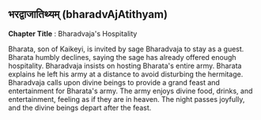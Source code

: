 ## भरद्वाजातिथ्यम् (bharadvAjAtithyam)
**Chapter Title** : Bharadvaja's Hospitality

Bharata, son of Kaikeyi, is invited by sage Bharadvaja to stay as a guest. Bharata humbly declines, saying the sage has already offered enough hospitality. Bharadvaja insists on hosting Bharata's entire army. Bharata explains he left his army at a distance to avoid disturbing the hermitage. Bharadvaja calls upon divine beings to provide a grand feast and entertainment for Bharata's army. The army enjoys divine food, drinks, and entertainment, feeling as if they are in heaven. The night passes joyfully, and the divine beings depart after the feast.
